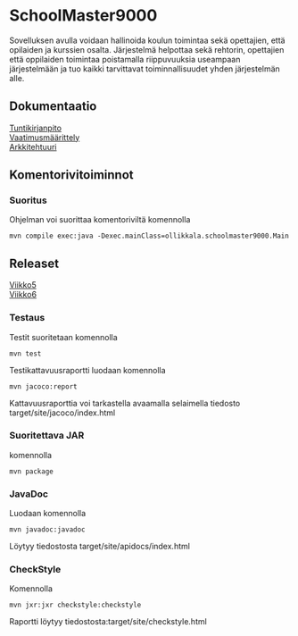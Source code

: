 # SchoolMaster9000

Sovelluksen avulla voidaan hallinoida koulun toimintaa sekä opettajien, että opilaiden ja kurssien osalta. Järjestelmä helpottaa sekä rehtorin, opettajien että oppilaiden toimintaa poistamalla riippuvuuksia useampaan järjestelmään ja tuo kaikki tarvittavat toiminnallisuudet yhden järjestelmän alle.

## Dokumentaatio
[Tuntikirjanpito](/dokumentaatio/tuntikirjanpito.md)  
[Vaatimusmäärittely](/dokumentaatio/vaatimusmaarittely.md)  
[Arkkitehtuuri](/dokumentaatio/arkkitehtuuri.md)

## Komentorivitoiminnot

### Suoritus

Ohjelman voi suorittaa komentoriviltä komennolla
```
mvn compile exec:java -Dexec.mainClass=ollikkala.schoolmaster9000.Main
```

## Releaset

[Viikko5](https://github.com/anttiollikkala/ot-harjoitustyo/releases/tag/v0.1)  
[Viikko6](https://github.com/anttiollikkala/ot-harjoitustyo/releases/tag/v0.2)


### Testaus

Testit suoritetaan komennolla
```
mvn test
```

Testikattavuusraportti luodaan komennolla

```
mvn jacoco:report
```
Kattavuusraporttia voi tarkastella avaamalla selaimella tiedosto target/site/jacoco/index.html

### Suoritettava JAR

komennolla
```
mvn package
```

### JavaDoc
Luodaan komennolla
```
mvn javadoc:javadoc
```
Löytyy tiedostosta target/site/apidocs/index.html

### CheckStyle
Komennolla
```
mvn jxr:jxr checkstyle:checkstyle
```
Raportti löytyy tiedostosta:target/site/checkstyle.html

